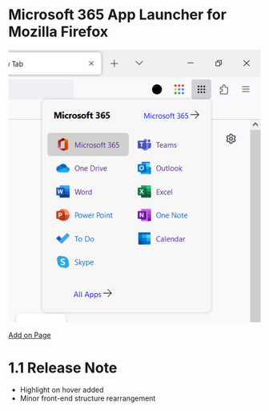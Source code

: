 # Microsoft 365 App Launcher for Mozilla Firefox

   ![Example Image](Example.png)

[Add on Page](https://addons.mozilla.org/en-US/firefox/addon/microsoft-app-launcher/)

# 1.1 Release Note 

   - Highlight on hover added
   - Minor front-end structure rearrangement